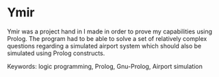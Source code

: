 # Ymir

Ymir was a project hand in I made in order to prove my capabilities using Prolog.
The program had to be able to solve a set of relatively complex questions regarding a simulated airport system which should also be simulated using Prolog constructs.

Keywords: logic programming, Prolog, Gnu-Prolog, Airport simulation
